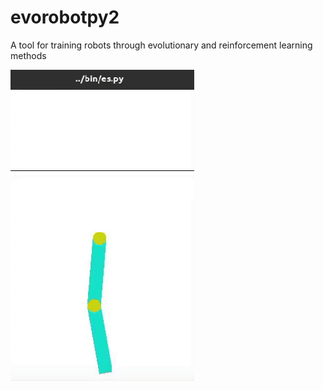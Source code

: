 # evorobotpy2
A tool for training robots through evolutionary and reinforcement learning methods

![](assets/Gif.gif)

